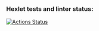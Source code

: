 ### Hexlet tests and linter status:
[![Actions Status](https://github.com/isour/frontend-project-lvl4/workflows/hexlet-check/badge.svg)](https://github.com/isour/frontend-project-lvl4/actions)